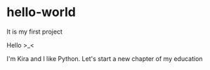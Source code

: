 # hello-world
It is my first project

Hello >_<

I'm Kira and I like Python.
Let's start a new chapter of my education
